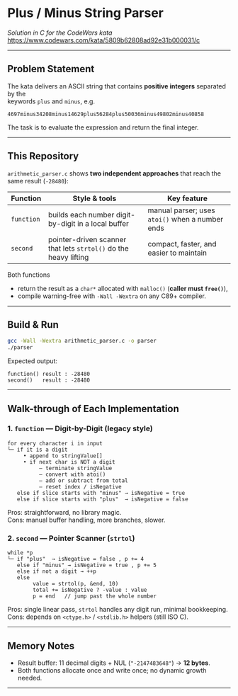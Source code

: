 # Plus / Minus String Parser  
*Solution in C for the CodeWars kata*  
<https://www.codewars.com/kata/5809b62808ad92e31b000031/c>

---

## Problem Statement  
The kata delivers an ASCII string that contains **positive integers** separated by the  
keywords `plus` and `minus`, e.g.

```
4697minus34208minus14629plus56284plus50036minus49802minus40858
```

The task is to evaluate the expression and return the final integer.

---

## This Repository  
`arithmetic_parser.c` shows **two independent approaches** that reach the same result (`-28480`):

| Function | Style & tools | Key feature |
|----------|---------------|-------------|
| `function` | builds each number digit-by-digit in a local buffer | manual parser; uses `atoi()` when a number ends |
| `second` | pointer-driven scanner that lets `strtol()` do the heavy lifting | compact, faster, and easier to maintain |

Both functions  
* return the result as a `char*` allocated with `malloc()` (**caller must `free()`**),  
* compile warning-free with `-Wall -Wextra` on any C89+ compiler.

---

## Build & Run

```bash
gcc -Wall -Wextra arithmetic_parser.c -o parser
./parser
```

Expected output:

```
function() result : -28480
second()   result : -28480
```

---

## Walk-through of Each Implementation

### 1. `function` — Digit-by-Digit (legacy style)

```
for every character i in input
└─ if it is a digit
     • append to stringValue[]
     • if next char is NOT a digit
          – terminate stringValue
          – convert with atoi()
          – add or subtract from total
          – reset index / isNegative
   else if slice starts with "minus" → isNegative = true
   else if slice starts with "plus"  → isNegative = false
```

Pros: straightforward, no library magic.  
Cons: manual buffer handling, more branches, slower.

### 2. `second` — Pointer Scanner (`strtol`)

```
while *p
└─ if "plus"  → isNegative = false , p += 4
   else if "minus" → isNegative = true , p += 5
   else if not a digit → ++p
   else
        value = strtol(p, &end, 10)
        total += isNegative ? -value : value
        p = end   // jump past the whole number
```

Pros: single linear pass, `strtol` handles any digit run, minimal bookkeeping.  
Cons: depends on `<ctype.h>` / `<stdlib.h>` helpers (still ISO C).

---

## Memory Notes  
* Result buffer: 11 decimal digits + NUL (`"-2147483648"`) → **12 bytes**.  
* Both functions allocate once and write once; no dynamic growth needed.

---
